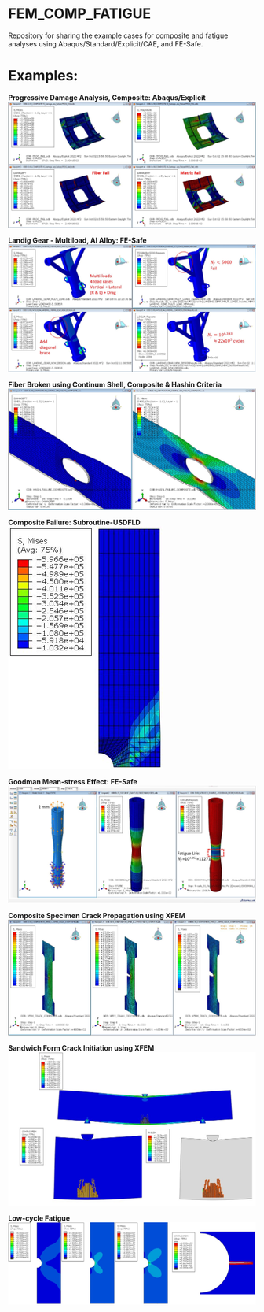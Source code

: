 # FEM_COMP_FATIGUE
Repository for sharing the example cases for composite and fatigue analyses using Abaqus/Standard/Explicit/CAE, and FE-Safe.

# Examples:
**Progressive Damage Analysis, Composite: Abaqus/Explicit**
![plot](01_COMPOSITE_ANALYSIS/05_FUSELAGE_COMPOSITE_PROGRESSIVE_FAIL/FUSELAGE_PROGRESSIVE_DAMAGE.JPG)

**Landig Gear - Multiload, Al Alloy: FE-Safe**
![plot](02_FATIGUE_ANALYSIS/03_LANDING_GEAR_MULTI_LOADS/LANDING_GEAR_MULTI_LOAD.JPG)

**Fiber Broken using Continum Shell, Composite & Hashin Criteria**
![plot](01_COMPOSITE_ANALYSIS/04_HASHIN_CRITERIA_FIBER_DMAGE_CONTINUM_SHELL/FIBER_FAILURE.JPG)

**Composite Failure: Subroutine-USDFLD**
![plot](01_COMPOSITE_ANALYSIS/03_COMPOSITE_FAILURE_SUBROUTINE/COMPOSITE_FAILURE.JPG)

**Goodman Mean-stress Effect: FE-Safe**
![plot](02_FATIGUE_ANALYSIS/01_GOODMAN_SPECIMEN/ABAQUS_SCREEN.JPG)

**Composite Specimen Crack Propagation using XFEM**
![plot](01_COMPOSITE_ANALYSIS/01_COMPOSITE_CRACK_XFEM/CRACK_PROPAGATION.JPG)

**Sandwich Form Crack Initiation using XFEM**
![plot](01_COMPOSITE_ANALYSIS/02_SANDWICH__BENDING_TEST_CRACK_XFEM/SANDWICH_CRACK_PROPAGATION.JPG)

**Low-cycle Fatigue**
![plot](02_FATIGUE_ANALYSIS/02_LOW_CYCLE_FATIGUE/LOW_CYCLE_CRACK_XFEM.JPG)


